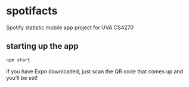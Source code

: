 # spotifacts
Spotify statistic mobile app project for UVA CS4270

## starting up the app
```bash
npm start
```
if you have Expo downloaded, just scan the QR code that comes up and you'll be set!
